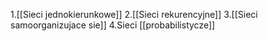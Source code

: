 1.[[Sieci jednokierunkowe]]
2.[[Sieci rekurencyjne]]
3.[[Sieci samoorganizujace sie]]
4.Sieci [[probabilistycze]]